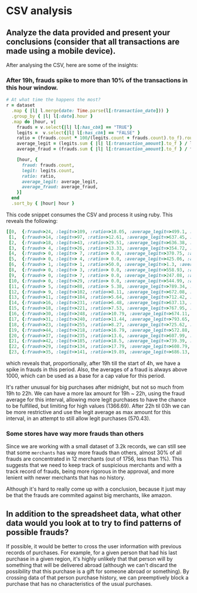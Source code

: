 # CSV analysis

## Analyze the data provided and present your conclusions (consider that all transactions are made using a mobile device).

After analysing the CSV, here are some of the insights:

### After 19h, frauds spike to more than 10% of the transactions in this hour window.
``` ruby 
# At what time the happens the most?
r = dataset
  .map { |l| l.merge(date: Time.parse(l[:transaction_date])) }
  .group_by { |l| l[:date].hour }
  .map do |hour, v|
    frauds = v.select{|l| l[:has_cbk] == "TRUE"}
    legits =  v.select{|l| l[:has_cbk] == "FALSE" }
    ratio = (frauds.count * 100/(legits.count + frauds.count).to_f).round(2)
    average_legit = (legits.sum { |l| l[:transaction_amount].to_f } / legits.count.to_f).round(2)
    average_fraud = (frauds.sum { |l| l[:transaction_amount].to_f } / frauds.count.to_f).round(2)

    [hour, { 
      fraud: frauds.count, 
      legit: legits.count,
      ratio: ratio,
      average_legit: average_legit,
      average_fraud: average_fraud,
    }]
  end
  .sort_by { |hour| hour }
```

This code snippet consumes the CSV and process it using ruby.
This reveals the following:

``` ruby
[[0,  {:fraud=>24, :legit=>109, :ratio=>18.05, :average_legit=>499.1, :average_fraud=>1090.1}],
 [1,  {:fraud=>14, :legit=>97, :ratio=>12.61, :average_legit=>637.45, :average_fraud=>1201.6}],
 [2,  {:fraud=>18, :legit=>43, :ratio=>29.51, :average_legit=>636.38, :average_fraud=>1501.61}],
 [3,  {:fraud=> 4, :legit=>26, :ratio=>13.33, :average_legit=>354.72, :average_fraud=>1455.43}],
 [4,  {:fraud=> 0, :legit=> 7, :ratio=> 0.0, :average_legit=>370.75, :average_fraud=> 0}],
 [5,  {:fraud=> 0, :legit=> 4, :ratio=> 0.0, :average_legit=>425.06, :average_fraud=> 0}],
 [6,  {:fraud=> 1, :legit=> 1, :ratio=>50.0, :average_legit=>1.3, :average_fraud=>263.93}],
 [8,  {:fraud=> 0, :legit=> 3, :ratio=> 0.0, :average_legit=>558.93, :average_fraud=> 0}],
 [9,  {:fraud=> 0, :legit=> 7, :ratio=> 0.0, :average_legit=>247.08, :average_fraud=> 0}],
 [10, {:fraud=> 0, :legit=>29, :ratio=> 0.0, :average_legit=>544.99, :average_fraud=> 0}],
 [11, {:fraud=> 5, :legit=>88, :ratio=> 5.38, :average_legit=>789.34, :average_fraud=>1618.57}],
 [12, {:fraud=> 9, :legit=>102, :ratio=>8.11, :average_legit=>672.08, :average_fraud=>1619.23}],
 [13, {:fraud=>11, :legit=>184, :ratio=>5.64, :average_legit=>712.42, :average_fraud=>1458.47}],
 [14, {:fraud=>16, :legit=>231, :ratio=>6.48, :average_legit=>637.13, :average_fraud=>1138.51}],
 [15, {:fraud=>18, :legit=>221, :ratio=>7.53, :average_legit=>767.95, :average_fraud=>1122.72}],
 [16, {:fraud=>30, :legit=>248, :ratio=>10.79, :average_legit=>674.11, :average_fraud=>1390.48}],
 [17, {:fraud=>31, :legit=>240, :ratio=>11.44, :average_legit=>793.65, :average_fraud=>1702.95}],
 [18, {:fraud=>23, :legit=>255, :ratio=>8.27, :average_legit=>725.62, :average_fraud=>1743.69}],
 [19, {:fraud=>44, :legit=>218, :ratio=>16.79, :average_legit=>572.88, :average_fraud=>1691.87}],
 [20, {:fraud=>37, :legit=>235, :ratio=>13.6, :average_legit=>607.99, :average_fraud=>1310.45}],
 [21, {:fraud=>42, :legit=>185, :ratio=>18.5, :average_legit=>739.39, :average_fraud=>1232.22}],
 [22, {:fraud=>29, :legit=>134, :ratio=>17.79, :average_legit=>608.79, :average_fraud=>1765.7}],
 [23, {:fraud=>35, :legit=>141, :ratio=>19.89, :average_legit=>686.13, :average_fraud=>1560.43}]]
```
which reveals that, proportionally, after 19h till the start of 4h, we have a spike in frauds in this period.
Also, the averages of a fraud is always above 1000, which can be used as a base for a cap value for this period.

It's rather unusual for big purchases after midnight, but not so much from 19h to 22h.
We can have a more lax amount for 19h ~ 22h, using the fraud average for this interval, allowing more legit purchases to have the chance to be fulfilled, but limiting for high values (1366.69). 
After 22h til 03h we can be more restrictive and use the legit average as max amount for this interval, in an attempt to still allow legit purchases (570.43).

### Some stores have way more frauds than others

Since we are working with a small dataset of 3.2k records, we can still see that some `merchants` has way more frauds than others, almost 30% of all frauds are concentrated in 12 merchants (out of 1756, less than 1%).
This suggests that we need to keep track of suspicious merchants and with a track record of frauds, being more rigorous in the approval, and more lenient with newer merchants that has no history.

Although it's hard to really come up with a conclusion, because it just may be that the frauds are commited against big merchants, like amazon.

## In addition to the spreadsheet data, what other data would you look at to try to find patterns of possible frauds?

If possible, it would be better to cross the user information with previous records of purchases.
For example, for a given person that had his last purchase in a given region, it's highly unlikely that that person will by something that will be delivered abroad (although we can't discard the possibility that this purchase is a gift for someone abroad or something).
By crossing data of that person purchase history, we can preemptively block a purchase that has no characteristics of the usual purchases. 
